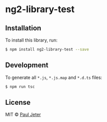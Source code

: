 # ng2-library-test

## Installation

To install this library, run:

```bash
$ npm install ng2-library-test --save
```

## Development

To generate all `*.js`, `*.js.map` and `*.d.ts` files:

```bash
$ npm run tsc
```

## License

MIT © [Paul Jeter](pauljeter@gmail.com)

